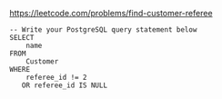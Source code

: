 https://leetcode.com/problems/find-customer-referee

```postgresql
-- Write your PostgreSQL query statement below
SELECT
    name
FROM
    Customer
WHERE
    referee_id != 2
   OR referee_id IS NULL
```